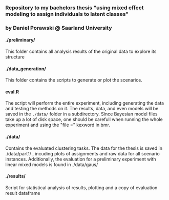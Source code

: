 


### Repository to my bachelors thesis "using mixed effect modeling to assign individuals to latent classes"
### by Daniel Porawski @ Saarland University


#### ./preliminary/
This folder contains all analysis results of the original data to explore its structure

#### ./data_generation/
This folder contains the scripts to generate or plot the scenarios.

#### eval.R
The script will perform the entire experiment, including generating the data and testing the methods on it. The results, data, and even models will be saved in the `./data/` folder in a subdirectory. Since Bayesian model files take up a lot of disk space, one should be carefull when running the whole experiment and using the "file =" kexword in bmr. 

#### ./data/
Contains the evaluated clustering tasks. The data for the thesis is saved in ./data/part1/ , incuding plots of assignments and raw data for all scenario instances.
Additionally, the evaluation for a preliminary experiment with linear mixed models is found in ./data/gaus/

#### ./results/
Script for statistical analysis of results, plotting and a copy of evaluation result dataframe

